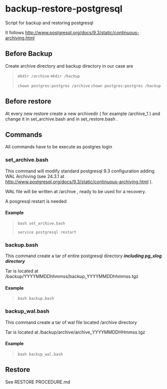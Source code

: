 # backup-restore-postgresql

Script for backup and restoring postgresql 

It follows http://www.postgresql.org/docs/9.3/static/continuous-archiving.html 


## Before Backup

Create archive directory and backup directory  in our case are 
> 
> `mkdir /archive`
> `mkdir /backup`
> 
> `chown postgres:postgres /archive`
> `chown postgres:postgres /backup`
> 

## Before restore

At every new restore create a new archivedir ( for example /archive_1 ) and change it in set_archive.bash  and in set_restore.bash .


## Commands

All commands have to be execute as postgres login

### set_archive.bash


This command will modify standard postgresql 9.3 configuration adding WAL Archiving (see 24.3.1 at http://www.postgresql.org/docs/9.3/static/continuous-archiving.html ).

WAL file will be written at /archive , ready to be used for a recovery.

A posgresql restart is needed

#### Example
> 
> `bash set_archive.bash`
> 
> `service postgresql restart`
> 
### backup.bash


This command create a tar of entire postgresql directory ***including pg_xlog directory*** 

Tar is located at /backup/YYYYMMDDhhmmss/backup_YYYYMMDDhhmmss.tgz

#### Example

> 
> `bash backup.bash`
> 
> 


### backup_wal.bash


This command create a tar of wal file located /archive directory

Tar is located at /backup/archive/archive_YYYYMMDDHHmmss.tgz

#### Example

> 
> `bash backup_wal.bash`
> 
> 


## Restore 

See RESTORE  PROCEDURE.md 

